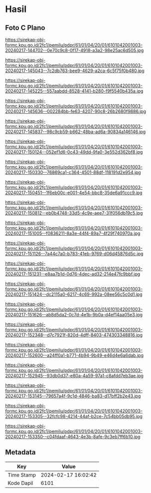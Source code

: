 # Hasil

## Foto C Plano

https://sirekap-obj-formc.kpu.go.id/2fc1/pemilu/pdpr/61/01/04/20/01/6101042001003-20240217-144702--0e70c9c8-0f17-4918-a3a2-98e25ac6d505.jpg

https://sirekap-obj-formc.kpu.go.id/2fc1/pemilu/pdpr/61/01/04/20/01/6101042001003-20240217-145043--7c2db763-bee9-4629-a2ca-6c5f75f0b480.jpg

https://sirekap-obj-formc.kpu.go.id/2fc1/pemilu/pdpr/61/01/04/20/01/6101042001003-20240217-145225--557aabdd-8528-4141-b280-f9f5540b435a.jpg

https://sirekap-obj-formc.kpu.go.id/2fc1/pemilu/pdpr/61/01/04/20/01/6101042001003-20240217-145636--002284bb-fe63-4207-90c8-26b2680f9886.jpg

https://sirekap-obj-formc.kpu.go.id/2fc1/pemilu/pdpr/61/01/04/20/01/6101042001003-20240217-145837--98c9cb59-b662-48ba-ad6a-90834a146146.jpg

https://sirekap-obj-formc.kpu.go.id/2fc1/pemilu/pdpr/61/01/04/20/01/6101042001003-20240217-150124--052ef1d6-0c43-49dd-9fa0-3e552d362bf8.jpg

https://sirekap-obj-formc.kpu.go.id/2fc1/pemilu/pdpr/61/01/04/20/01/6101042001003-20240217-150330--76869ca1-c364-4501-88df-118191d2e954.jpg

https://sirekap-obj-formc.kpu.go.id/2fc1/pemilu/pdpr/61/01/04/20/01/6101042001003-20240217-150451--1f6eb00c-e001-4e54-bbc8-35de6a91ccc9.jpg

https://sirekap-obj-formc.kpu.go.id/2fc1/pemilu/pdpr/61/01/04/20/01/6101042001003-20240217-150812--eb0b4748-33d5-4c9e-aee7-31f056db19c5.jpg

https://sirekap-obj-formc.kpu.go.id/2fc1/pemilu/pdpr/61/01/04/20/01/6101042001003-20240217-151005--f0836211-8a3e-44f4-89a7-4f29f740970a.jpg

https://sirekap-obj-formc.kpu.go.id/2fc1/pemilu/pdpr/61/01/04/20/01/6101042001003-20240217-151126--7a44c7a0-b783-41eb-9769-d06d45876d5c.jpg

https://sirekap-obj-formc.kpu.go.id/2fc1/pemilu/pdpr/61/01/04/20/01/6101042001003-20240217-151231--e8aa7b1d-0d76-4dec-ad32-214e47fc9bbf.jpg

https://sirekap-obj-formc.kpu.go.id/2fc1/pemilu/pdpr/61/01/04/20/01/6101042001003-20240217-151424--dc2115a0-6217-4c69-992a-08ee56c5c0d1.jpg

https://sirekap-obj-formc.kpu.go.id/2fc1/pemilu/pdpr/61/01/04/20/01/6101042001003-20240217-151626--ab8d5da2-0c7d-4e1b-9b0a-d4ef14aa05e3.jpg

https://sirekap-obj-formc.kpu.go.id/2fc1/pemilu/pdpr/61/01/04/20/01/6101042001003-20240217-152348--d7c7921f-820d-4dff-8403-474303348816.jpg

https://sirekap-obj-formc.kpu.go.id/2fc1/pemilu/pdpr/61/01/04/20/01/6101042001003-20240217-152600--a24ff0a1-b771-4b94-9b49-e46d4e6a6dab.jpg

https://sirekap-obj-formc.kpu.go.id/2fc1/pemilu/pdpr/61/01/04/20/01/6101042001003-20240217-152945--93db0d37-e80a-4a59-97a1-c8afdd7eb3ae.jpg

https://sirekap-obj-formc.kpu.go.id/2fc1/pemilu/pdpr/61/01/04/20/01/6101042001003-20240217-153145--79657a4f-9c1d-4846-ba83-d17bff2b2e43.jpg

https://sirekap-obj-formc.kpu.go.id/2fc1/pemilu/pdpr/61/01/04/20/01/6101042001003-20240217-153305--32fcfc98-4214-44af-b2ce-7c54bb05db95.jpg

https://sirekap-obj-formc.kpu.go.id/2fc1/pemilu/pdpr/61/01/04/20/01/6101042001003-20240217-153350--c04fdaaf-4643-4e3b-8afe-9c3eb7ff6b10.jpg


## Metadata

| Key        | Value               |
| ---------- | ------------------- |
| Time Stamp | 2024-02-17 16:02:42 |
| Kode Dapil | 6101                |




